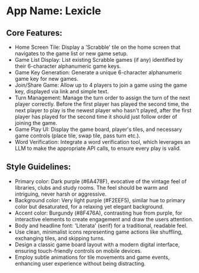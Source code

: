 # **App Name**: Lexicle

## Core Features:

- Home Screen Tile: Display a 'Scrabble' tile on the home screen that navigates to the game list or new game setup.
- Game List Display: List existing Scrabble games (if any) identified by their 6-character alphanumeric game keys.
- Game Key Generation: Generate a unique 6-character alphanumeric game key for new games.
- Join/Share Game: Allow up to 4 players to join a game using the game key, displayed via link and simple text.
- Turn Management: Manage the turn order to assign the turn of the next player correctly. Before the first player has played the second time, the next player to play is the newest player who hasn't played, after the first player has played for the second time it should just follow order of joining the game.
- Game Play UI: Display the game board, player's tiles, and necessary game controls (place tile, swap tile, pass turn etc.).
- Word Verification: Integrate a word verification tool, which leverages an LLM to make the appropriate API calls, to ensure every play is valid.

## Style Guidelines:

- Primary color: Dark purple (#6A478F), evocative of the vintage feel of libraries, clubs and study rooms. The feel should be warm and intriguing, never harsh or aggressive.
- Background color: Very light purple (#F2EEF5), similar hue to primary color but desaturated, for a relaxing yet elegant background.
- Accent color: Burgundy (#8F476A), contrasting hue from purple, for interactive elements to create engagement and draw the users attention.
- Body and headline font: 'Literata' (serif) for a traditional, readable feel.
- Use clean, minimalist icons representing game actions like shuffling, exchanging tiles, and skipping turns.
- Design a classic game board layout with a modern digital interface, ensuring touch-friendly controls on mobile devices.
- Employ subtle animations for tile movements and game events, enhancing user experience without being distracting.